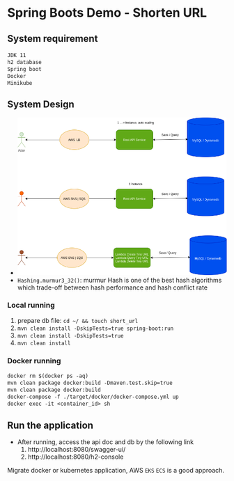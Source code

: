 # Spring Boots Demo - Shorten URL

## System requirement
    JDK 11
    h2 database
    Spring boot
    Docker 
    Minikube

## System Design
- ![](./images/shorten-url.png)
- `Hashing.murmur3_32()`: murmur Hash is one of the best hash algorithms which trade-off between hash performance and hash conflict rate 

### Local running
1. prepare db file: `cd ~/ && touch short_url`
1. `mvn clean install -DskipTests=true spring-boot:run`
1. `mvn clean install -DskipTests=true`
1. `mvn clean install`

### Docker running
    docker rm $(docker ps -aq)
    mvn clean package docker:build -Dmaven.test.skip=true
    mvn clean package docker:build
    docker-compose -f ./target/docker/docker-compose.yml up
    docker exec -it <container_id> sh

## Run the application
- After running, access the api doc and db by the following link
    1. http://localhost:8080/swagger-ui/
    1. http://localhost:8080/h2-console

Migrate docker or kubernetes application, AWS `EKS` `ECS` is a good approach.  